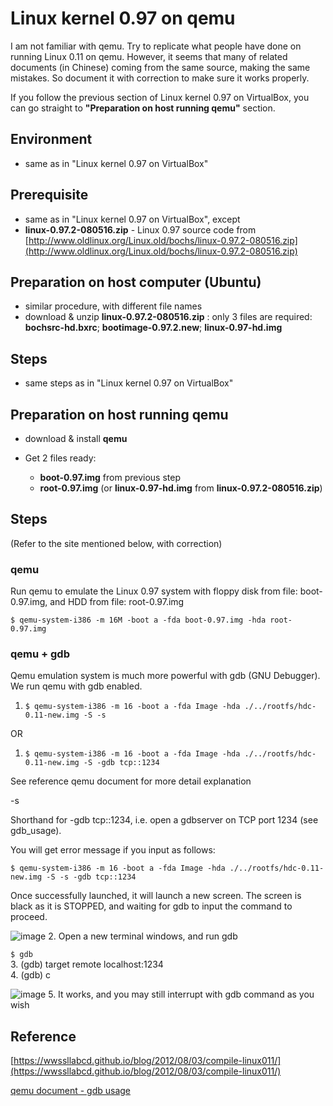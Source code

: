 # Linux kernel 0.97 on qemu

I am not familiar with qemu. Try to replicate what people have done on running Linux 0.11 on qemu. However, it seems that many of related documents (in Chinese) coming from the same source, making the same mistakes. So document it with correction to make sure it works properly.

If you follow the previous section of Linux kernel 0.97 on VirtualBox, you can go straight to **"Preparation on host running qemu"** section. 


## Environment
- same as in "Linux kernel 0.97 on VirtualBox"

## Prerequisite
- same as in "Linux kernel 0.97 on VirtualBox", except
- **linux-0.97.2-080516.zip** - Linux 0.97 source code from  [http://www.oldlinux.org/Linux.old/bochs/linux-0.97.2-080516.zip](http://www.oldlinux.org/Linux.old/bochs/linux-0.97.2-080516.zip)

## Preparation on host computer (Ubuntu)
- similar procedure, with different file names
- download & unzip **linux-0.97.2-080516.zip** : only 3 files are required: **bochsrc-hd.bxrc**; **bootimage-0.97.2.new**; **linux-0.97-hd.img**

## Steps

- same steps as in "Linux kernel 0.97 on VirtualBox"


## Preparation on host running qemu
- download & install **qemu**

- Get 2 files ready: 

    - **boot-0.97.img** from previous step
    - **root-0.97.img** (or **linux-0.97-hd.img** from **linux-0.97.2-080516.zip**)



## Steps
(Refer to the site mentioned below, with correction)

### qemu

Run qemu to emulate the Linux 0.97 system with floppy disk from file: boot-0.97.img, and HDD from file: root-0.97.img 

`$ qemu-system-i386 -m 16M -boot a -fda boot-0.97.img -hda root-0.97.img
`

### qemu + gdb

Qemu emulation system is much more powerful with gdb (GNU Debugger). We run qemu with gdb enabled.

1. `$ qemu-system-i386 -m 16 -boot a -fda Image -hda ./../rootfs/hdc-0.11-new.img -S -s`

OR

1. `$ qemu-system-i386 -m 16 -boot a -fda Image -hda ./../rootfs/hdc-0.11-new.img -S -gdb tcp::1234`


See reference qemu document for more detail explanation  

-s  

Shorthand for -gdb tcp::1234, i.e. open a gdbserver on TCP port 1234 (see gdb_usage).  

You will get error message if you input as follows:  

`$ qemu-system-i386 -m 16 -boot a -fda Image -hda ./../rootfs/hdc-0.11-new.img -S -s -gdb tcp::1234`  

Once successfully launched, it will launch a new screen. The screen is black as it is STOPPED, and waiting for gdb to input the command to proceed.  

![image](https://dl.dropboxusercontent.com/u/26460417/qemu_gdb_stopped.png)
2. Open a new terminal windows, and run gdb    

`$ gdb`  
3. (gdb) target remote localhost:1234  
4. (gdb) c  

![image](https://dl.dropboxusercontent.com/u/26460417/qemu_gdb_running.png)
5. It works, and you may still interrupt with gdb command as you wish



## Reference
[https://wwssllabcd.github.io/blog/2012/08/03/compile-linux011/](https://wwssllabcd.github.io/blog/2012/08/03/compile-linux011/)

[qemu document - gdb usage](http://wiki.qemu.org/download/qemu-doc.html#gdb_005fusage)










   

 